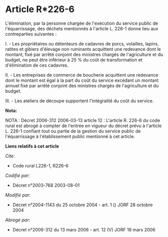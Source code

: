 # Article R*226-6

L'élimination, par la personne chargée de l'exécution du service public de l'équarrissage, des déchets mentionnés à l'article
L. 226-1 donne lieu aux contreparties suivantes :

I. - Les propriétaires ou détenteurs de cadavres de porcs, volailles, lapins, ratites et gibiers d'élevage non ruminants
acquittent une redevance dont le montant, fixé par arrêté conjoint des ministres chargés de l'agriculture et du budget, ne
peut être inférieur à 25 % du coût de transformation et d'élimination de ces cadavres.

II. - Les entreprises de commerce de boucherie acquittent une redevance dont le montant est égal à la part du coût du service
excédant un montant annuel fixé par arrêté conjoint des ministres chargés de l'agriculture et du budget.

III. - Les ateliers de découpe supportent l'intégralité du coût du service.

**Nota:**

NOTA : Décret 2006-312 2006-03-13 article 12 : L'article R. 226-6 du code rural est abrogé à compter de l'entrée en vigueur
du décret prévu à l'article L. 226-1 confiant tout ou partie de la gestion du service public de l'équarrissage à
l'établissement public mentionné à cet article.

**Liens relatifs à cet article**

_Cite_:

  - Code rural L226-1, R226-6

_Codifié par_:

  - Décret n°2003-768 2003-08-01

_Modifié par_:

  - Décret n°2004-1143 du 25 octobre 2004 - art. 1 () JORF 28 octobre 2004

_Abrogé par_:

  - Décret n°2006-312 du 13 mars 2006 - art. 12 (V) JORF 18 mars 2006
